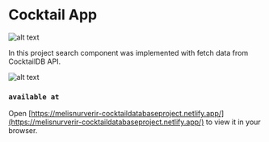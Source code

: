 # Cocktail App

![alt text](https://firebasestorage.googleapis.com/v0/b/birthday-react-6eca4.appspot.com/o/Drinks%2Fmain_search_page.jpg?alt=media&token=8c778d46-0865-4367-ba59-b563127bf2e3)

In this project search component was implemented with fetch data from CocktailDB API.

![alt text](https://firebasestorage.googleapis.com/v0/b/birthday-react-6eca4.appspot.com/o/Drinks%2Fcocktail_screen.jpg?alt=media&token=23e2a835-19e0-493a-8328-701e81a5738f)

### `available at`

Open [https://melisnurverir-cocktaildatabaseproject.netlify.app/](https://melisnurverir-cocktaildatabaseproject.netlify.app/) to view it in your browser.
